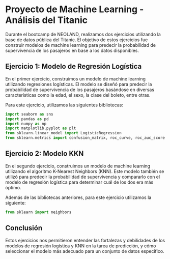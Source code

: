 # Proyecto de Machine Learning - Análisis del Titanic

Durante el bootcamp de NEOLAND, realizamos dos ejercicios utilizando la base de datos pública del Titanic. El objetivo de estos ejercicios fue construir modelos de machine learning para predecir la probabilidad de supervivencia de los pasajeros en base a los datos disponibles.

## Ejercicio 1: Modelo de Regresión Logística

En el primer ejercicio, construimos un modelo de machine learning utilizando regresiones logísticas. El modelo se diseñó para predecir la probabilidad de supervivencia de los pasajeros basándose en diversas características como la edad, el sexo, la clase del boleto, entre otras.

Para este ejercicio, utilizamos las siguientes bibliotecas:

```python
import seaborn as sns
import pandas as pd
import numpy as np
import matplotlib.pyplot as plt
from sklearn.linear_model import LogisticRegression
from sklearn.metrics import confusion_matrix, roc_curve, roc_auc_score
```

## Ejercicio 2: Modelo KKN
En el segundo ejercicio, construimos un modelo de machine learning utilizando el algoritmo K-Nearest Neighbors (KNN). Este modelo también se utilizó para predecir la probabilidad de supervivencia y compararlo con el modelo de regresión logística para determinar cuál de los dos era más óptimo.

Además de las bibliotecas anteriores, para este ejercicio utilizamos la siguiente:

```python
from sklearn import neighbors
```

## Conclusión

Estos ejercicios nos permitieron entender las fortalezas y debilidades de los modelos de regresión logística y KNN en la tarea de predicción, y cómo seleccionar el modelo más adecuado para un conjunto de datos específico.
